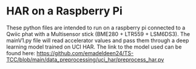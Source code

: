 # HAR on a Raspberry Pi

These python files are intended to run on a raspberry pi connected to a Qwiic phat with a Multisensor stick (BME280 + LTR559 + LSM6DS3). The mainV1.py file will read accelerator values and pass them through a deep learning model trained on UCI HAR. The link to the model used can be found here: https://github.com/emadeldeen24/TS-TCC/blob/main/data_preprocessing/uci_har/preprocess_har.py
